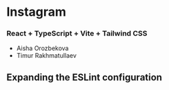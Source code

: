 # Instagram
### React + TypeScript + Vite + Tailwind CSS

- Aisha Orozbekova
- Timur Rakhmatullaev

## Expanding the ESLint configuration


```js

```